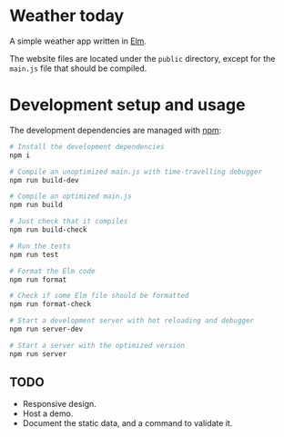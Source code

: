 # Weather today

A simple weather app written in [Elm](https://elm-lang.org).

The website files are located under the `public` directory, except for the `main.js` file that should be compiled.

# Development setup and usage

The development dependencies are managed with [npm](https://www.npmjs.com):

```sh
# Install the development dependencies
npm i 

# Compile an unoptimized main.js with time-travelling debugger
npm run build-dev 

# Compile an optimized main.js
npm run build 

# Just check that it compiles
npm run build-check

# Run the tests
npm run test

# Format the Elm code
npm run format

# Check if some Elm file should be formatted
npm run format-check

# Start a development server with hot reloading and debugger
npm run server-dev

# Start a server with the optimized version
npm run server
```

## TODO

* Responsive design.
* Host a demo.
* Document the static data, and a command to validate it.